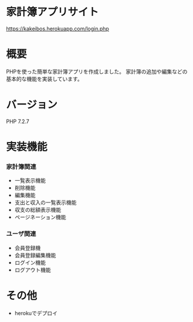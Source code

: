 # 家計簿アプリサイト
https://kakeibos.herokuapp.com/login.php

# 概要
PHPを使った簡単な家計簿アプリを作成しました。
家計簿の追加や編集などの基本的な機能を実装しています。

# バージョン
PHP 7.2.7

# 実装機能
### 家計簿関連
- 一覧表示機能
- 削除機能
- 編集機能
- 支出と収入の一覧表示機能
- 収支の総額表示機能
- ページネーション機能

### ユーザ関連
- 会員登録機
- 会員登録編集機能
- ログイン機能
- ログアウト機能

# その他
- herokuでデプロイ

